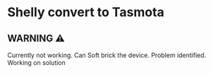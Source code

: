 # Shelly convert to Tasmota

## WARNING :warning:

Currently not working. Can Soft brick the device. Problem identified. Working on solution
